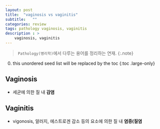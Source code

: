 ```yaml
---
layout: post
title:  "vaginosis vs vaginitis"
subtitle:   ""
categories: review
tags: pathology vaginosis, vaginitis
description : > 
    vaginosis, vaginitis
---
```


> `Pathology(병리학)`에서 다루는 용어를 정리하는 연재.
{:.note}

<!--more-->

0. this unordered seed list will be replaced by the toc
{:toc .large-only}

## Vaginosis
- 세균에 의한 질 내 **감염**

## Vaginitis
- vigonosis, 알러지, 에스트로겐 감소 등의 요소에 의한 질 내 **염증(질염**